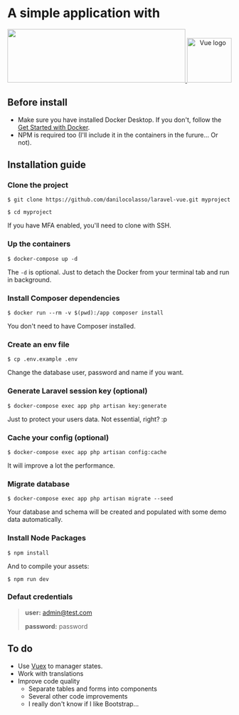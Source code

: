 # A simple application with
<p align="center">
    <a href="https://github.com/laravel/laravel" target="_blank">
        <img height="120" src="https://res.cloudinary.com/dtfbvvkyp/image/upload/v1566331377/laravel-logolockup-cmyk-red.svg" width="400">
    </a>
    <a href="https://github.com/vuejs/vue" target="_blank">
        <img height="100" src="https://vuejs.org/images/logo.png" alt="Vue logo">
    </a>
</p>


## Before install
- Make sure you have installed Docker Desktop. If you don't, follow the <a href="https://www.docker.com/get-started" target="_blank">Get Started with Docker</a>.
- NPM is required too (I'll include it in the containers in the furure... Or not).

## Installation guide

### Clone the project
    $ git clone https://github.com/danilocolasso/laravel-vue.git myproject
    
    $ cd myproject
If you have MFA enabled, you'll need to clone with SSH.
    
### Up the containers
    $ docker-compose up -d
The `-d` is optional. Just to detach the Docker from your terminal tab and run in background.
    
### Install Composer dependencies
    $ docker run --rm -v $(pwd):/app composer install
You don't need to have Composer installed.
    
### Create an env file
    $ cp .env.example .env
Change the database user, password and name if you want.
    
### Generate Laravel session key (optional)
    $ docker-compose exec app php artisan key:generate
Just to protect your users data. Not essential, right? :p 
    
### Cache your config (optional)
    $ docker-compose exec app php artisan config:cache
It will improve a lot the performance.
    
### Migrate database
    $ docker-compose exec app php artisan migrate --seed
Your database and schema will be created and populated with some demo data automatically.


### Install Node Packages
    $ npm install
    
And to compile your assets:

    $ npm run dev 
    
### Defaut credentials

>**user:** admin@test.com
>
>**password:** password

## To do
- Use [Vuex](https://vuex.vuejs.org/ "I really hope that Vue will be totally independent in the future. Like React did with Redux.") to manager states.
- Work with translations
- Improve code quality
    - Separate tables and forms into components
    - Several other code improvements
    - I really don't know if I like Bootstrap...
